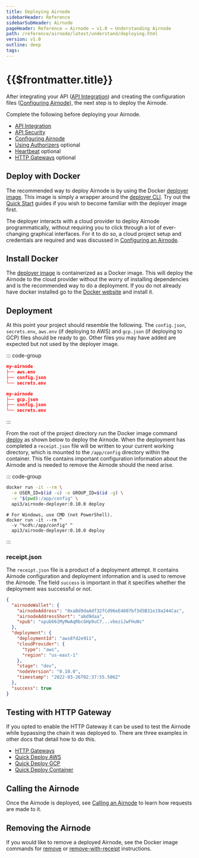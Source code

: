 ```yaml
---
title: Deploying Airnode
sidebarHeader: Reference
sidebarSubHeader: Airnode
pageHeader: Reference → Airnode → v1.0 → Understanding Airnode
path: /reference/airnode/latest/understand/deploying.html
version: v1.0
outline: deep
tags:
---
```


<VersionWarning/>

<PageHeader/>

<SearchHighlight/>

# {{$frontmatter.title}}

After integrating your API ([API Integration](api-integration.md)) and creating
the configuration files ([Configuring Airnode](configuring.md)), the next step
is to deploy the Airnode.

Complete the following before deploying your Airnode.

- [API Integration](api-integration.md)
- [API Security](api-security.md)
- [Configuring Airnode](configuring.md)
- [Using Authorizers](./apply-auth.md) optional
- [Heartbeat](./heartbeat.md) optional
- [HTTP Gateways](./http-gateways.md) optional

## Deploy with Docker

The recommended way to deploy Airnode is by using the Docker
[deployer image](../docker/deployer-image.md). This image is simply a wrapper
around the
[deployer CLI](https://github.com/api3dao/airnode/tree/v0.8/packages/airnode-deployer).
Try out the [Quick Start](/guides/airnode/quick-start-aws/) guides if you wish
to become familiar with the deployer image first.

The deployer interacts with a cloud provider to deploy Airnode programmatically,
without requiring you to click through a lot of ever-changing graphical
interfaces. For it to do so, a cloud project setup and credentials are required
and was discussed in
[Configuring an Airnode](./configuring.md#aws-setup-aws-deployment-only).

## Install Docker

The [deployer image](../docker/deployer-image.md) is containerized as a Docker
image. This will deploy the Airnode to the cloud provider without the worry of
installing dependencies and is the recommended way to do a deployment. If you do
not already have docker installed go to the
[Docker website](https://docs.docker.com/get-docker/) and install it.

## Deployment

At this point your project should resemble the following. The `config.json`,
`secrets.env`, `aws.env` (if deploying to AWS) and `gcp.json` (if deploying to
GCP) files should be ready to go. Other files you may have added are expected
but not used by the deployer image.

::: code-group

```json [AWS]
my-airnode
├── aws.env
├── config.json
└── secrets.env
```

```json [GCP]
my-airnode
├── gcp.json
├── config.json
└── secrets.env
```

:::

<!-- Use of .html below is intended. -->
<WarningSimultaneousDeployments removeLink="../docker/deployer-image.html#manual-removal"/>

From the root of the project directory run the Docker image command
[deploy](../docker/deployer-image.md#deploy) as shown below to deploy the
Airnode. When the deployment has completed a `receipt.json` file will be written
to your current working directory, which is mounted to the `/app/config`
directory within the container. This file contains important configuration
information about the Airnode and is needed to remove the Airnode should the
need arise.

<p><DeployerPermissionsWarning/></p>

::: code-group

```sh [Linux/Mac/WSL2]
docker run -it --rm \
  -e USER_ID=$(id -u) -e GROUP_ID=$(id -g) \
  -v "$(pwd):/app/config" \
  api3/airnode-deployer:0.10.0 deploy
```

```batch [Windows]
# For Windows, use CMD (not PowerShell).
docker run -it --rm ^
  -v "%cd%:/app/config" ^
  api3/airnode-deployer:0.10.0 deploy
```

:::

### receipt.json

The `receipt.json` file is a product of a deployment attempt. It contains
Airnode configuration and deployment information and is used to remove the
Airnode. The field `success` is important in that it specifies whether the
deployment was successful or not.

```json
{
  "airnodeWallet": {
    "airnodeAddress": "0xaBd9daAdf32fCd96eE4607bf3d5B31e19a244Cac",
    "airnodeAddressShort": "abd9daa",
    "xpub": "xpub661MyMwAqRbcGHp9uC7...vbeziJwFHuNs"
  },
  "deployment": {
    "deploymentId": "aws8fd2e911",
    "cloudProvider": {
      "type": "aws",
      "region": "us-east-1"
    },
    "stage": "dev",
    "nodeVersion": "0.10.0",
    "timestamp": "2022-03-26T02:37:55.506Z"
  },
  "success": true
}
```

## Testing with HTTP Gateway

If you opted to enable the HTTP Gateway it can be used to test the Airnode while
bypassing the chain it was deployed to. There are three examples in other docs
that detail how to do this.

- [HTTP Gateways](./http-gateways.md#using-curl)
- [Quick Deploy AWS](/guides/airnode/quick-start-aws/index.md#test-the-airnode)
- [Quick Deploy GCP](/guides/airnode/quick-start-gcp/index.md#test-the-airnode)
- [Quick Deploy Container](/guides/airnode/quick-start-container/index.md#test-the-airnode)

## Calling the Airnode

Once the Airnode is deployed, see
[Calling an Airnode](../developers/call-an-airnode.md) to learn how requests are
made to it.

## Removing the Airnode

If you would like to remove a deployed Airnode, see the Docker image commands
for [remove](../docker/deployer-image.md#remove) or
[remove-with-receipt](../docker/deployer-image.md#remove-with-receipt)
instructions.

